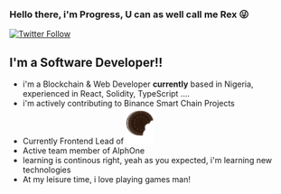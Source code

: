 ### Hello there, i'm Progress, U can as well call me Rex 😜

[![Twitter Follow](https://img.shields.io/twitter/follow/ojemehprogrex?color=1DA1F2&logo=twitter&style=for-the-badge)](https://twitter.com/intent/follow?original_referer=https%3A%2F%2Fgithub.com%2Fojemehprogrex&screen_name=ojemehprogrex)


## I'm a Software Developer!!

- i'm a Blockchain & Web Developer <b>currently</b> based in Nigeria, experienced in React, Solidity, TypeScript ....
- i'm actively contributing to Binance Smart Chain Projects
- Currently Frontend Lead of <a href="https://github.com/Oreoswap-BSC"><img alt="OreoSwap" src="img/oreoswap-mobile.png" width="50px"/></a>
- Active team member of AlphOne
- learning is continous right, yeah as you expected, i'm learning new technologies  
- At my leisure time, i love playing games man!
